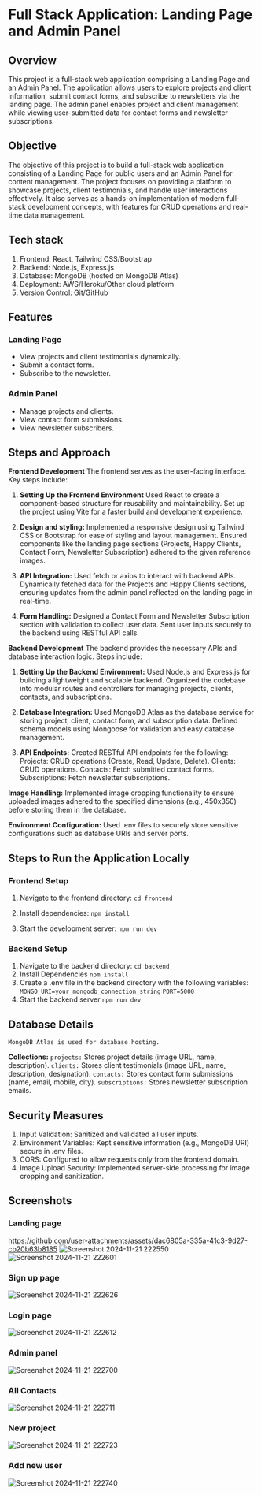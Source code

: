 # Full Stack Application: Landing Page and Admin Panel
## Overview
This project is a full-stack web application comprising a Landing Page and an Admin Panel. The application allows users to explore projects and client information, submit contact forms, and subscribe to newsletters via the landing page. The admin panel enables project and client management while viewing user-submitted data for contact forms and newsletter subscriptions.

## Objective
The objective of this project is to build a full-stack web application consisting of a Landing Page for public users and an Admin Panel for content management. The project focuses on providing a platform to showcase projects, client testimonials, and handle user interactions effectively. It also serves as a hands-on implementation of modern full-stack development concepts, with features for CRUD operations and real-time data management.

## Tech stack
1. Frontend: React, Tailwind CSS/Bootstrap
2. Backend: Node.js, Express.js
3. Database: MongoDB (hosted on MongoDB Atlas)
4. Deployment: AWS/Heroku/Other cloud platform
5. Version Control: Git/GitHub

## Features
### Landing Page
- View projects and client testimonials dynamically.
- Submit a contact form.
- Subscribe to the newsletter.

### Admin Panel
- Manage projects and clients.
- View contact form submissions.
- View newsletter subscribers.
## Steps and Approach
**Frontend Development**
The frontend serves as the user-facing interface. Key steps include:

1. **Setting Up the Frontend Environment**
    Used React to create a component-based structure for reusability and maintainability.
    Set up the project using Vite for a faster build and development experience.

2. **Design and styling:**
    Implemented a responsive design using Tailwind CSS or Bootstrap for ease of styling and layout management.
    Ensured components like the landing page sections (Projects, Happy Clients, Contact Form, Newsletter Subscription) adhered to the given reference images.

3. **API Integration:**
    Used fetch or axios to interact with backend APIs.
    Dynamically fetched data for the Projects and Happy Clients sections, ensuring updates from the admin panel reflected on the landing page in real-time.

4. **Form Handling:**
    Designed a Contact Form and Newsletter Subscription section with validation to collect user data.
    Sent user inputs securely to the backend using RESTful API calls.

**Backend Development**
The backend provides the necessary APIs and database interaction logic. Steps include:

1. **Setting Up the Backend Environment:**
    Used Node.js and Express.js for building a lightweight and scalable backend.
    Organized the codebase into modular routes and controllers for managing projects, clients, contacts, and subscriptions.

2. **Database Integration:**
    Used MongoDB Atlas as the database service for storing project, client, contact form, and subscription data.
    Defined schema models using Mongoose for validation and easy database management.

3. **API Endpoints:**
    Created RESTful API endpoints for the following:
    Projects: CRUD operations (Create, Read, Update, Delete).
    Clients: CRUD operations.
    Contacts: Fetch submitted contact forms.
    Subscriptions: Fetch newsletter subscriptions.

**Image Handling:**
    Implemented image cropping functionality to ensure uploaded images adhered to the specified dimensions (e.g., 450x350) before storing them in the database.

**Environment Configuration:**
    Used .env files to securely store sensitive configurations such as database URIs and server ports.

## Steps to Run the Application Locally
### Frontend Setup
1. Navigate to the frontend directory:
    `cd frontend`

2. Install dependencies:
    `npm install`

3. Start the development server:
    `npm run dev`

### Backend Setup
1. Navigate to the backend directory:
    `cd backend`
2. Install Dependencies
    `npm install`
3. Create a .env file in the backend directory with the following variables:
    `MONGO_URI=your_mongodb_connection_string`
    `PORT=5000`
4. Start the backend server
    `npm run dev`

## Database Details
    MongoDB Atlas is used for database hosting.
**Collections:**
`projects:` Stores project details (image URL, name, description).
`clients:` Stores client testimonials (image URL, name, description, designation).
`contacts:` Stores contact form submissions (name, email, mobile, city).
`subscriptions:` Stores newsletter subscription emails.

## Security Measures
1. Input Validation: Sanitized and validated all user inputs.
2. Environment Variables: Kept sensitive information (e.g., MongoDB URI) secure in .env files.
3. CORS: Configured to allow requests only from the frontend domain.
4. Image Upload Security: Implemented server-side processing for image cropping and sanitization.

## Screenshots
### Landing page
https://github.com/user-attachments/assets/dac6805a-335a-41c3-9d27-cb20b63b8185
![Screenshot 2024-11-21 222550](https://github.com/user-attachments/assets/6f447577-9e2f-4af7-9f79-d31becb7b6ef)
![Screenshot 2024-11-21 222601](https://github.com/user-attachments/assets/92ab895f-f62f-403e-ac3e-fd7e36bdce6f)

### Sign up page
![Screenshot 2024-11-21 222626](https://github.com/user-attachments/assets/cfbbdc21-b2a8-42f7-92fd-c662743bdc34)

### Login page
![Screenshot 2024-11-21 222612](https://github.com/user-attachments/assets/91e5747b-abf5-403f-a45b-2c6effd4de95)

### Admin panel
![Screenshot 2024-11-21 222700](https://github.com/user-attachments/assets/cc1a9434-0b0e-454f-b135-a29269bbe579)

### All Contacts
![Screenshot 2024-11-21 222711](https://github.com/user-attachments/assets/65d0f614-689d-4841-aa0a-720047f86cae)

### New project
![Screenshot 2024-11-21 222723](https://github.com/user-attachments/assets/2a9ba7c6-a9b5-451d-aaf0-300368e2b572)

### Add new user
![Screenshot 2024-11-21 222740](https://github.com/user-attachments/assets/c14030e5-6e47-47c4-aec7-2bba02986497)
